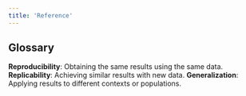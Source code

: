 ```yaml
---
title: 'Reference'
---
```


## Glossary

**Reproducibility**: Obtaining the same results using the same data.
**Replicability**: Achieving similar results with new data.
**Generalization**: Applying results to different contexts or populations.


